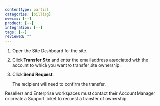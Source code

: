 ```yaml
---
contenttype: partial
categories: [billing]
newcms: [--]
product: [--]
integration: [--]
tags: [--]
reviewed: ""
---
```


1. Open the Site Dashboard for the site.

1. Click **Transfer Site** and enter the email address associated with the account to which you want to transfer site ownership.

1. Click **Send Request**. 

    The recipient will need to confirm the transfer.

Resellers and Enterprise workspaces must contact their Account Manager or create a Support ticket to request a transfer of ownership.

